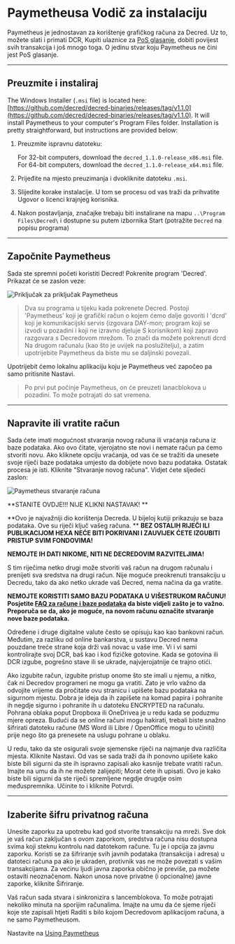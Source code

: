 # Paymetheusa Vodič za instalaciju 

Paymetheus je jednostavan za korištenje grafičkog računa za Decred. Uz to, možete slati i primati DCR,
Kupiti ulaznice za [PoS glasanje](/mining/proof-of-stake.md), dobiti povijest svih transakcija i još mnogo toga.
O jedinu stvar koju Paymetheus ne čini jest PoS glasanje.

---

## Preuzmite i instaliraj 

The Windows Installer (`.msi` file) is located here: [https://github.com/decred/decred-binaries/releases/tag/v1.1.0](https://github.com/decred/decred-binaries/releases/tag/v1.1.0). It will install Paymetheus to your computer's Program Files folder. Installation is pretty straightforward, but instructions are provided below:

1. Preuzmite ispravnu datoteku:

    For 32-bit computers, download the `decred_1.1.0-release_x86.msi` file. <br />
    For 64-bit computers, download the `decred_1.1.0-release_x64.msi` file.

2. Prijeđite na mjesto preuzimanja i dvokliknite datoteku `.msi`.

3. Slijedite korake instalacije. U tom se procesu od vas traži da prihvatite Ugovor o licenci krajnjeg korisnika.

4. Nakon postavljanja, značajke trebaju biti instalirane na mapu `..\Program Files\Decred\` i dostupne su putem izbornika Start (potražite `Decred` na popisu programa)

---

## Započnite Paymetheus 
Sada ste spremni početi koristiti Decred! Pokrenite program 'Decred'. Prikazat će se zaslon veze:  

![Priključak za priključak Paymetheus](../../img/Paymetheus-dcrd-login.png)  

> Dva su programa u tijeku kada pokrenete Decred. Postoji 'Paymetheus' koji je grafički račun o kojem ćemo dalje govoriti
>I 'dcrd' koji je komunikacijski servis (izgovara DAY-mon; program koji se izvodi u pozadini i koji ne izravno djeluje
> S korisnikom) koji zapravo razgovara s Decredovom mrežom. To znači da možete pokrenuti dcrd
>Na drugom računalu (kao što je uvijek na poslužitelju), a zatim upotrijebite Paymetheus da biste mu se daljinski povezali.

Upotrijebit ćemo lokalnu aplikaciju koju je Paymetheus već započeo pa samo pritisnite Nastavi.

> Po prvi put počinje Paymetheus, on će preuzeti lanacblokova u pozadini. To može potrajati do sat vremena.

---

## Napravite ili vratite račun 
Sada ćete imati mogućnost stvaranja novog računa ili vraćanja računa iz baze podataka. Ako ovo čitate, vjerojatno ste novi i nemate račun pa ćemo stvoriti novu. Ako kliknete opciju vraćanja, od vas će se tražiti da unesete svoje riječi baze podataka umjesto da dobijete novo bazu podataka.
Ostatak procesa je isti. Kliknite "Stvaranje novog računa". Vidjet ćete sljedeći zaslon:  

![Paymetheus stvaranje računa](/img/Paymetheus-seed-window.png)  

<i class="fa fa-exclamation-triangle"></i> **STANITE OVDJE!!! NIJE KLIKNI NASTAVAK! **

**Ovo je najvažniji dio korištenja Decreda. U bijeloj kutiji prikazuju se baza podataka. Ove su riječi ključ vašeg računa.  **
 **BEZ OSTALIH RIJEČI ILI PUBLIKACIJOM HEXA NEĆE BITI POKRIVANI I ZAUVIJEK ĆETE IZGUBITI PRISTUP SVIM FONDOVIMA!**  

**NEMOJTE IH DATI NIKOME, NITI NE DECREDOVIM RAZVITELJIMA!**

S tim riječima netko drugi može stvoriti vaš račun na drugom računalu i prenijeti sva sredstva na drugi račun. Nije moguće preokrenuti transakciju u Decredu, tako da ako netko ukrade vaš Decred, nema načina da ga vratite.  

<i class="fa fa-exclamation-triangle"></i> **NEMOJTE KORISTITI SAMO BAZU PODATAKA U VIŠESTRUKOM RAČUNU! Posjetite [FAQ za račune i baze podataka](/faq/wallets-and-seeds.md#3-can-i-run-multiple-wallets) da biste vidjeli zašto je to važno. Preporuča se da, ako je moguće, na novom računu označite stvaranje nove baze podataka.** 

Određene i druge digitalne valute često se opisuju kao kao bankovni račun. Međutim, za razliku od online bankarstva, u sustavu Decred nema pouzdane treće strane koja drži vaš novac u vaše ime. Vi i vi sami kontrolirajte svoj DCR, baš kao i kod fizičke gotovine. Kada se gotovina ili DCR izgube, pogrešno stave ili se ukrade, najvjerojatnije će trajno otići.

Ako izgubite račun, izgubite pristup onome što ste imali u njemu, a nitko, čak ni Decredov programeri ne mogu ga vratiti. Zato je vrlo važno da odvojite vrijeme da pročitate ovu stranicu i upišete bazu podataka na sigurnom mjestu. Dobra je ideja da ih zapišete na komad papira i pohranite ih negdje sigurno i pohranite ih u datoteku ENCRYPTED na računalu. Pohrana oblaka poput Dropboxa ili OneDrivea je u redu kada se poduzmu mjere opreza. Budući da se online računi mogu hakirati, trebali biste snažno šifrirati datoteku račune (MS Word ili Libre / OpenOffice mogu to učiniti) prije nego što ga prenesete na uslugu pohrane u oblaku.

U redu, tako da ste osigurali svoje sjemenske riječi na najmanje dva različita mjesta. Kliknite Nastavi. Od vas se sada traži da ih ponovno upišete kako biste bili sigurni da ste ih ispravno zapisali ako kasnije trebate vratiti račun. Imajte na umu da ih ne možete zalijepiti; Morat ćete ih upisati. Ovo je kako biste bili sigurni da ste riječi spremljene negdje drugdje osim međuspremnika. Učinite to i kliknite Potvrdi.

---

## Izaberite šifru privatnog računa 
Unesite zaporku za upotrebu kad god stvorite transakciju na mreži. Sve dok je vaš račun zaključan s ovom zaporkom, sredstva računa nisu dostupna svima koji steknu kontrolu nad datotekom račune. Tu je i opcija za javnu zaporku. Koristi se za šifriranje svih javnih podataka (transakcija i adresa) u datoteci računa pa ako je ukraden, protivnik vas ne može povezati s vašim transakcijama. Za većinu ljudi javna zaporka obično je previše, pa možete ostaviti neoznačenom. Nakon unosa nove privatne (i opcionalne) javne zaporke, kliknite Šifriranje.  

Vaš račun sada stvara i sinkronizira s lancemblokova. To može potrajati nekoliko minuta na sporijim računalima. Imajte na umu da će sjeme riječi koje ste zapisali htjeti
Raditi s bilo kojom Decredovom aplikacijom računa, a ne samo Paymetheusom.

Nastavite na [Using Paymetheus](using-paymetheus.md)
